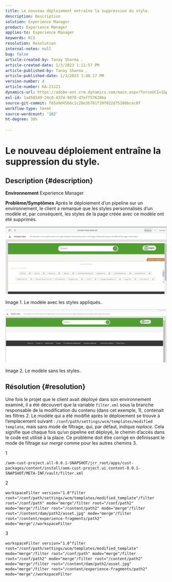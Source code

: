 ```yaml
---
title: Le nouveau déploiement entraîne la suppression du style.
description: Description
solution: Experience Manager
product: Experience Manager
applies-to: Experience Manager
keywords: KCS
resolution: Resolution
internal-notes: null
bug: false
article-created-by: Tanay Sharma .
article-created-date: 1/3/2023 1:11:57 PM
article-published-by: Tanay Sharma .
article-published-date: 1/3/2023 1:48:17 PM
version-number: 4
article-number: KA-21121
dynamics-url: https://adobe-ent.crm.dynamics.com/main.aspx?forceUCI=1&pagetype=entityrecord&etn=knowledgearticle&id=e75d5a2c-688b-ed11-81ac-6045bd006a22
exl-id: 1a450249-24c0-437d-9878-d7eff576286a
source-git-commit: f03a9d45b6c1c28e3b701f39f022d75180bcac0f
workflow-type: tm+mt
source-wordcount: '162'
ht-degree: 30%

---
```


# Le nouveau déploiement entraîne la suppression du style.

## Description {#description}

<b>Environnement</b>
Experience Manager


<b>Problème/Symptômes</b>
Après le déploiement d’un pipeline sur un environnement, le client a remarqué que les styles personnalisés d’un modèle et, par conséquent, les styles de la page créée avec ce modèle ont été supprimés.



![](assets/___ec5d5a2c-688b-ed11-81ac-6045bd006a22___.png)

Image 1. Le modèle avec les styles appliqués..



![](assets/___f05d5a2c-688b-ed11-81ac-6045bd006a22___.png)

Image 2. Le modèle sans les styles..


## Résolution {#resolution}


Une fois le projet que le client avait déployé dans son environnement examiné, il a été découvert que la variable `filter.xml` sous la branche responsable de la modification du contenu (dans cet exemple, 1), contenait les filtres 2.
Le modèle qui a été modifié après le déploiement se trouve à l’emplacement suivant : `/conf/path/settings/wcm/templates/modified template`, mais sans mode de filtrage, qui, par défaut, indique *replace*.
Cela signifie que chaque fois qu’un pipeline est déployé, le chemin d’accès dans le code est utilisé à la place.
Ce problème doit être corrigé en définissant le mode de filtrage sur *merge* comme pour les autres chemins 3.

1


```
/aem-cust-project.all-0.0.1-SNAPSHOT/jcr_root/apps/cust-packages/content/install/aem-cust-project.ui.content-0.0.1-SNAPSHOT/META-INF/vault/filter.xml
```



2

```
workspaceFilter version="1.0"filter root="/conf/path/settings/wcm/templates/modified_template"/filter root="/conf/path" mode="merge"/filter root="/conf/path2" mode="merge"/filter root="/content/path2" mode="merge"/filter root="/content/dam/path2/asset.jpg" mode="merge"/filter root="/content/experience-fragments/path2" mode="merge"//workspaceFilter
```




3


```
workspaceFilter version="1.0"filter root="/conf/path/settings/wcm/templates/modified_template" mode="merge"/filter root="/conf/path" mode="merge"/filter root="/conf/path2" mode="merge"/filter root="/content/path2" mode="merge"/filter root="/content/dam/path2/asset.jpg" mode="merge"/filter root="/content/experience-fragments/path2" mode="merge"//workspaceFilter
```
